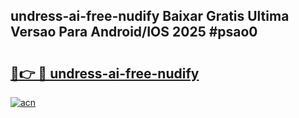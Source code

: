 ## undress-ai-free-nudify Baixar Gratis Ultima Versao Para Android/IOS 2025 #psao0

# <h2><a href="https://ainizakaria.my?title=undress-ai-free-nudify&ref=20M">🔗👉 🔴 undress-ai-free-nudify</a></h2>

[![acn](https://github.com/user-attachments/assets/0f9c940e-d8b0-45ae-aac7-cd30a18b3e1c)](https://ainizakaria.my?title=undress-ai-free-nudify&ref=20M)


